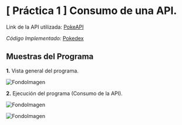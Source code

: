 # **[ Práctica 1 ]** Consumo de una API.

Link de la API utilizada: [PokeAPI](https://pokeapi.co/)

_Código Implementado:_ [Pokedex](./main/index.html)

## Muestras del Programa

**1.** Vista general del programa.

![FondoImagen](./)

**2.** Ejecución del programa (Consumo de la API).

![FondoImagen](./)

![FondoImagen](./)
